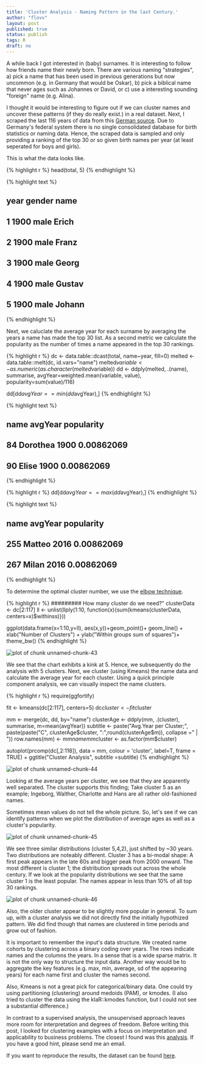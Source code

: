 ```yaml
---
title: 'Cluster Analysis - Naming Pattern in the last Century.'  
author: "flovv"
layout: post
published: true
status: publish
tags: R
draft: no
---
```

 

 
 
A while back I got interested in (baby) surnames. It is interesting to follow how friends name their newly born. 
There are various naming "strategies", a) pick a name that has been used in previous generations but now uncommon (e.g. in Germany that would be Oskar), b) pick a biblical name that never ages such as Johannes or David, or c) use a interesting sounding "foreign" name (e.g. Alina). 
 
I thought it would be interesting to figure out if we can cluster names and uncover these patterns (if they do really exist.) in a real dataset.
Next, I scraped the last 116 years of data from this [German source](https://www.beliebte-vornamen.de/). Due to Germany's federal system there is no single consolidated database for birth statistics or naming data. Hence, the scraped data is sampled and only providing a ranking of the top 30 or so given birth names per year (at least seperated for boys and girls).
 
This is what the data looks like.

{% highlight r %}
head(total, 5)
{% endhighlight %}



{% highlight text %}
##   year gender   name
## 1 1900   male  Erich
## 2 1900   male  Franz
## 3 1900   male  Georg
## 4 1900   male Gustav
## 5 1900   male Johann
{% endhighlight %}
 
Next, we caluclate the average year for each surname by averaging the years a name has made the top 30 list. As a second metric we calculate the popularity as the number of times a name appeared in the top 30 rankings.
 

{% highlight r %}
dc <- data.table::dcast(total, name~year, fill=0)
melted <- data.table::melt(dc, id.vars="name")
melted$variable <- as.numeric(as.character(melted$variable))
dd <- ddply(melted, .(name), summarise, avgYear=weighted.mean(variable, value), popularity=sum(value)/116)
 
dd[dd$avgYear == min(dd$avgYear),]
{% endhighlight %}



{% highlight text %}
##        name avgYear popularity
## 84 Dorothea    1900 0.00862069
## 90    Elise    1900 0.00862069
{% endhighlight %}



{% highlight r %}
dd[dd$avgYear == max(dd$avgYear),]
{% endhighlight %}



{% highlight text %}
##       name avgYear popularity
## 255 Matteo    2016 0.00862069
## 267  Milan    2016 0.00862069
{% endhighlight %}
 
To determine the optimal cluster number, we use the [elbow technique](https://bl.ocks.org/rpgove/0060ff3b656618e9136b).
 

{% highlight r %}
######### How many cluster do we need?" 
clusterData <- dc[2:117]
ll <- unlist(llply(1:10, function(x){sum(kmeans(clusterData, centers=x)$withinss)}))
 
ggplot(data.frame(x=1:10,y=ll), aes(x,y))+geom_point()+ geom_line() + xlab("Number of Clusters") + ylab("Within groups sum of squares")+ theme_bw()
{% endhighlight %}

![plot of chunk unnamed-chunk-43](/figures/post31/unnamed-chunk-43-1.png)
 
We see that the chart exhibits a kink at 5. Hence, we subsequently do the analysis with 5 clusters.
Next, we cluster (using Kmeans) the name data and calculate the average year for each cluster. Using a quick principle component analysis, we can visually inspect the name clusters.
 

{% highlight r %}
require(ggfortify)
 
fit <- kmeans(dc[2:117], centers=5)
dc$cluster <- fit$cluster
 
mm <- merge(dc, dd, by="name")
clusterAge <- ddply(mm, .(cluster), summarise, m=mean(avgYear))
subtitle <- paste("Avg.Year per Cluster;", paste(paste("C", clusterAge$cluster, ":",round(clusterAge$m)), collapse =" | "))
row.names(mm) <- mm$name
mm$cluster <- as.factor(mm$cluster)
 
autoplot(prcomp(dc[,2:118]), data = mm, colour = 'cluster', label=T, frame = TRUE) + ggtitle("Cluster Analysis", subtitle =subtitle)
{% endhighlight %}

![plot of chunk unnamed-chunk-44](/figures/post31/unnamed-chunk-44-1.png)
 
Looking at the average years per cluster, we see that they are apparently well separated. The cluster supports this finding; Take cluster 5 as an example; Ingeborg, Walther, Charlotte and Hans are all rather old-fashioned names.
 
Sometimes mean values do not tell the whole picture. So, let's see if we can identify patterns when we plot the distribution of average ages as well as a cluster's popularity. 
 
![plot of chunk unnamed-chunk-45](/figures/post31/unnamed-chunk-45-1.png)
 
We see three similar distributions (cluster 5,4,2), just shifted by ~30 years. Two distributions are noteably different.
Cluster 3 has a bi-modal shape: A first peak appears in the late 60s and bigger peak from 2000 onward. The most different is cluster 1; the distribution spreads out across the whole century. If we look at the popularity distributions we see that the same cluster 1 is the least popular. The names appear in less than 10% of all top 30 rankings.
 
![plot of chunk unnamed-chunk-46](/figures/post31/unnamed-chunk-46-1.png)
 
Also, the older cluster appear to be slightly more popular in general. 
To sum up, with a cluster analysis we did not directly find the initially hypothized pattern. We did find though that names are clustered in time periods and grow out of fashion. 
 
It is important to remember the input's data structure. We created name cohorts by clustering across a binary coding over years. The rows indicate names and the columns the years. In a sense that is a wide sparse matrix. It is not the only way to structure the input data. Another way would be to aggregate the key features (e.g. max, min, average, sd of the appearing years) for each name first and cluster the names second.
 
Also, Kmeans is not a great pick for categorical/binary data. One could try using partitioning (clustering) around medoids (PAM), or kmodes. (I also tried to cluster the data using the klaR::kmodes function, but I could not see a substantial difference.)
 
In contrast to a supervised analysis, the unsupervised approach leaves more room for interpretation and degrees of freedom. Before writing this post, I looked for clustering examples with a focus on interpretation and applicability to business problems. The closest I found was this [analysis](https://rpubs.com/gabrielmartos/ClusterAnalysis). If you have a good hint, please send me an email.
 
If you want to reproduce the results, the dataset can be found [here](https://github.com/flovv/flovv.github.io/tree/master/data).
 
 
 
